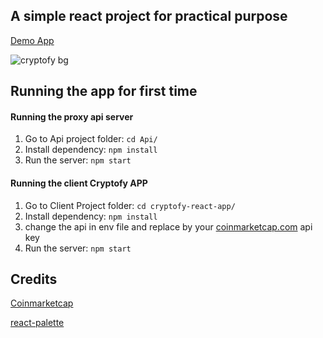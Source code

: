 ## A simple react project for practical purpose

[Demo App](http://condescending-kalam-8d1440.netlify.com/)

![cryptofy bg](https://preview.ibb.co/mwxZ9H/crypto.png)

## Running the app for first time

#### Running the proxy api server

1. Go to Api project folder: `cd Api/`
2. Install dependency: `npm install`
3. Run the server: `npm start`

#### Running the client Cryptofy APP

1. Go to Client Project folder: `cd cryptofy-react-app/`
2. Install dependency: `npm install`
3. change the api in env file and replace by your [coinmarketcap.com](https://pro.coinmarketcap.com/login?returnUrl=%2Faccount&__cf_chl_jschl_tk__=WO6bXkEI46CFEUTcgQhftmcI7dB_joEKME2EJjju1g4-1640117320-0-gaNycGzNB70) api key
4. Run the server: `npm start`

## Credits

[Coinmarketcap](https://coinmarketcap.com/api/)

[react-palette](https://github.com/leonardokl/react-palette)
